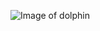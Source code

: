 ![Image of dolphin](https://www.google.com/url?sa=i&url=https%3A%2F%2Fwww.youtube.com%2Fwatch%3Fv%3DTBQL5XmWOKc&psig=AOvVaw3vKT99QOT4P1OxLI4SM37H&ust=1581690947188000&source=images&cd=vfe&ved=0CAIQjRxqFwoTCJi3mYrgzucCFQAAAAAdAAAAABAD)
